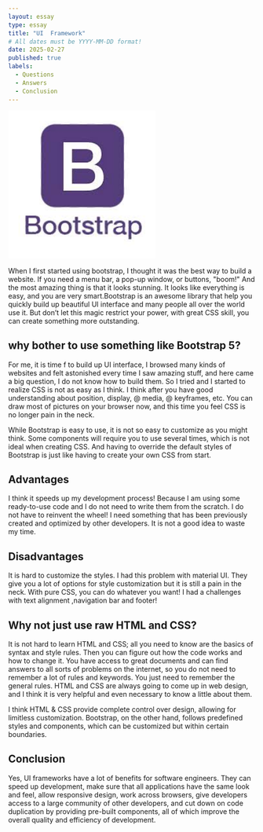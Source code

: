 ```yaml
---
layout: essay
type: essay
title: "UI  Framework"
# All dates must be YYYY-MM-DD format!
date: 2025-02-27
published: true
labels:
  - Questions
  - Answers
  - Conclusion
---
```


<img width="300px" class="rounded float-start pe-4" src="../img/smart-questions/b.jpg">



When I first started using bootstrap, I thought it was the best way to build a website. If you need a menu bar, a pop-up window, or buttons, "boom!" And the most amazing thing is that it looks stunning. It looks like everything is easy, and you are very smart.Bootstrap is an awesome library that help you quickly build up beautiful UI interface and many people all over the world use it. But don’t let this magic restrict your power, with great CSS skill, you can create something more outstanding.

## why bother to use something like Bootstrap 5?

For me, it is time f to build up UI interface, I browsed many kinds of websites and felt astonished every time I saw amazing stuff, and here came a big question, I do not know how to build them. So I tried and I started to realize CSS is not as easy as I think. I think after you have good understanding about position, display, @ media, @ keyframes, etc. You can draw most of pictures on your browser now, and this time you feel CSS is no longer pain in the neck.

While Bootstrap is easy to use, it is not so easy to customize as you might think. Some components will require you to use  several times, which is not ideal when creating CSS. And having to override the default styles of Bootstrap is just like having to create your own CSS from start.

## Advantages
I think it speeds up my development process! Because I am using some ready-to-use code and I do not need to write them from the scratch.
I do not have to reinvent the wheel! I need something that has been previously created and optimized by other developers. It is not a good idea to waste my time.

## Disadvantages
It is hard to customize the styles. I had this problem with material UI. They give you a lot of options for style customization but it is still a pain in the neck. With pure CSS, you can do whatever you want! I had a challenges with text alignment ,navigation bar and footer!

## Why not just use raw HTML and CSS?
It is not hard to learn HTML and CSS; all you need to know are the basics of syntax and style rules. Then you can figure out how the code works and how to change it. You have access to great documents and can find answers to all sorts of problems on the internet, so you do not need to remember a lot of rules and keywords. You just need to remember the general rules. HTML and CSS are always going to come up in web design, and I think it is very helpful and even necessary to know a little about them.

I think HTML & CSS provide complete control over design, allowing for limitless customization. Bootstrap, on the other hand, follows predefined styles and components, which can be customized but within certain boundaries.


## Conclusion

Yes, UI frameworks have a lot of benefits for software engineers. They can speed up development, make sure that all applications have the same look and feel, allow responsive design, work across browsers, give developers access to a large community of other developers, and cut down on code duplication by providing pre-built components, all of which improve the overall quality and efficiency of development.
